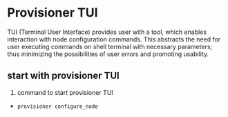 # Provisioner TUI

TUI (Terminal User Interface) provides user with a tool, which enables interaction with node configuration commands. This abstracts the need for user executing commands on shell terminal with necessary parameters; thus minimizing the possibilities of user errors and promoting usability.

## start with provisioner TUI

1. command to start provisioner TUI

-  `provisioner configure_node`
